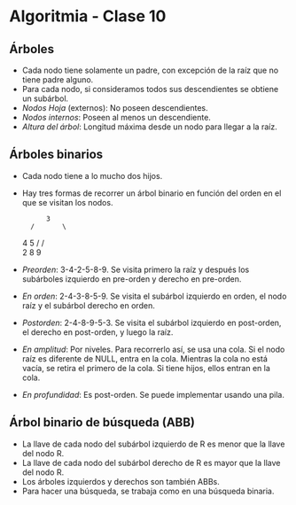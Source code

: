 Algoritmia - Clase 10
===

Árboles
---

- Cada nodo tiene solamente un padre, con excepción de la raíz que no tiene padre alguno.
- Para cada nodo, si consideramos todos sus descendientes se obtiene un subárbol.
- *Nodos Hoja* (externos): No poseen descendientes.
- *Nodos internos*: Poseen al menos un descendiente.
- *Altura del árbol*: Longitud máxima desde un nodo para llegar a la raíz.

Árboles binarios
---

- Cada nodo tiene a lo mucho dos hijos.
- Hay tres formas de recorrer un árbol binario en función del orden en el que se visitan los nodos.

            3
        /       \
    4               5
  /               /   \
2               8       9

- *Preorden*: 3-4-2-5-8-9. Se visita primero la raíz y después los subárboles izquierdo en pre-orden y derecho en pre-orden.
- *En orden*: 2-4-3-8-5-9. Se visita el subárbol izquierdo en orden, el nodo raíz y el subárbol derecho en orden.
- *Postorden*: 2-4-8-9-5-3. Se visita el subárbol izquierdo en post-orden, el derecho en post-orden, y luego la raíz.
- *En amplitud*: Por niveles. Para recorrerlo así, se usa una cola. Si el nodo raíz es diferente de NULL, entra en la cola. Mientras la cola no está vacía, se retira el primero de la cola. Si tiene hijos, ellos entran en la cola.
- *En profundidad*: Es post-orden. Se puede implementar usando una pila.

Árbol binario de búsqueda (ABB)
---

- La llave de cada nodo del subárbol izquierdo de R es menor que la llave del nodo R.
- La llave de cada nodo del subárbol derecho de R es mayor que la llave del nodo R.
- Los árboles izquierdos y derechos son también ABBs.
- Para hacer una búsqueda, se trabaja como en una búsqueda binaria.
